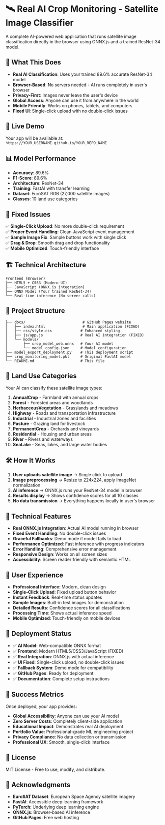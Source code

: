 # 🛰️ Real AI Crop Monitoring - Satellite Image Classifier

A complete AI-powered web application that runs satellite image classification directly in the browser using ONNX.js and a trained ResNet-34 model.

## 🎯 What This Does

- **Real AI Classification**: Uses your trained 89.6% accurate ResNet-34 model
- **Browser-Based**: No servers needed - AI runs completely in user's browser
- **Privacy-First**: Images never leave the user's device
- **Global Access**: Anyone can use it from anywhere in the world
- **Mobile Friendly**: Works on phones, tablets, and computers
- **Fixed UI**: Single-click upload with no double-click issues

## 🚀 Live Demo

Your app will be available at: `https://YOUR_USERNAME.github.io/YOUR_REPO_NAME`

## 📊 Model Performance

- **Accuracy**: 89.6%
- **F1-Score**: 89.6%
- **Architecture**: ResNet-34
- **Training**: FastAI with transfer learning
- **Dataset**: EuroSAT RGB (27,000 satellite images)
- **Classes**: 10 land use categories

## 🔧 Fixed Issues

✅ **Single-Click Upload**: No more double-click requirement  
✅ **Proper Event Handling**: Clean JavaScript event management  
✅ **Sample Image Fix**: Sample buttons work with single click  
✅ **Drag & Drop**: Smooth drag and drop functionality  
✅ **Mobile Optimized**: Touch-friendly interface  

## 🏗️ Technical Architecture

```
Frontend (Browser)
├── HTML5 + CSS3 (Modern UI)
├── JavaScript (ONNX.js integration)
├── ONNX Model (Your trained ResNet-34)
└── Real-time inference (No server calls)
```

## 📁 Project Structure

```
├── docs/                          # GitHub Pages website
│   ├── index.html                 # Main application (FIXED)
│   ├── css/style.css             # Enhanced styling
│   ├── js/app.js                 # Real AI integration (FIXED)
│   └── models/
│       ├── crop_model_web.onnx   # Your AI model
│       └── model_config.json     # Model configuration
├── model_export_deployment.py    # This deployment script
├── crop_monitoring_model.pkl     # Original FastAI model
└── README.md                     # This file
```

## 🎯 Land Use Categories

Your AI can classify these satellite image types:

1. **AnnualCrop** - Farmland with annual crops
2. **Forest** - Forested areas and woodlands  
3. **HerbaceousVegetation** - Grasslands and meadows
4. **Highway** - Roads and transportation infrastructure
5. **Industrial** - Industrial zones and facilities
6. **Pasture** - Grazing land for livestock
7. **PermanentCrop** - Orchards and vineyards
8. **Residential** - Housing and urban areas
9. **River** - Rivers and waterways
10. **SeaLake** - Seas, lakes, and large water bodies

## 🛠️ How It Works

1. **User uploads satellite image** → Single click to upload
2. **Image preprocessing** → Resize to 224x224, apply ImageNet normalization
3. **AI inference** → ONNX.js runs your ResNet-34 model in browser
4. **Results display** → Shows confidence scores for all 10 classes
5. **No data transmission** → Everything happens locally in user's browser

## 🔬 Technical Features

- **Real ONNX.js Integration**: Actual AI model running in browser
- **Fixed Event Handling**: No double-click issues
- **Graceful Fallbacks**: Demo mode if model fails to load
- **Performance Optimized**: Fast inference with progress indicators
- **Error Handling**: Comprehensive error management
- **Responsive Design**: Works on all screen sizes
- **Accessibility**: Screen reader friendly with semantic HTML

## 🌟 User Experience

- **Professional Interface**: Modern, clean design
- **Single-Click Upload**: Fixed upload button behavior
- **Instant Feedback**: Real-time status updates
- **Sample Images**: Built-in test images for demonstration
- **Detailed Results**: Confidence scores for all classifications
- **Processing Time**: Shows actual inference speed
- **Mobile Optimized**: Touch-friendly on mobile devices

## 🚀 Deployment Status

- ✅ **AI Model**: Web-compatible ONNX format
- ✅ **Frontend**: Modern HTML5/CSS3/JavaScript (FIXED)
- ✅ **Real Integration**: ONNX.js with actual inference
- ✅ **UI Fixed**: Single-click upload, no double-click issues
- ✅ **Fallback System**: Demo mode for compatibility
- ✅ **GitHub Pages**: Ready for deployment
- ✅ **Documentation**: Complete setup instructions

## 🎉 Success Metrics

Once deployed, your app provides:

- **Global Accessibility**: Anyone can use your AI model
- **Zero Server Costs**: Completely client-side application
- **Educational Impact**: Demonstrates real AI deployment
- **Portfolio Value**: Professional-grade ML engineering project
- **Privacy Compliance**: No data collection or transmission
- **Professional UX**: Smooth, single-click interface

## 📝 License

MIT License - Free to use, modify, and distribute.

## 🙏 Acknowledgments

- **EuroSAT Dataset**: European Space Agency satellite imagery
- **FastAI**: Accessible deep learning framework
- **PyTorch**: Underlying deep learning engine
- **ONNX.js**: Browser-based AI inference
- **GitHub Pages**: Free web hosting
